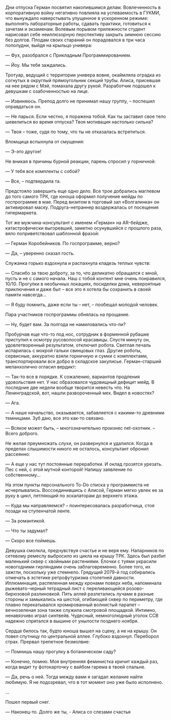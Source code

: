 Дни отпуска Герман посвятил накопившимся делам. Вовлеченность в корпоративную войну негативно повлияла на успеваемость в ГУКМИ, что вынуждало наверстывать упущенное в ускоренном режиме: выполнять лабораторные работы, сдавать практики, готовиться к зачетам и экзаменам. Волевым порывом прилежности студент нарисовал себе неиллюзорную перспективу закрыть зимнюю сессию без долгов. Плодам своих стараний он порадовался в три часа пополудни, выйдя на крыльцо универа: 

— Фух, разобрался с Прикладным Программированием. 

— Йоу. Мы тебя заждались.

Тротуар, ведущий с территории универа вовне, окаймляла оградка из согнутых в округлый прямоугольник секций трубы. Алиса, присевшая на нее рядом с Мэй, помахала другу рукой. Разработчик подошел к девушкам с озабоченностью на лице.

— Извиняюсь. Препод долго не принимал нашу группу, – поспешил оправдаться он.

— Не парься. Если честно, я поражена тобой. Как ты заставил свое тело шевелиться во время отпуска? Твоя мотивация настолько сильна?

— Твоя – тоже, судя по тому, что ты не отказалась встретиться.

Вломщица вспыхнула от смущения:

— Э-это другое!

Не вникая в причины бурной реакции, парень спросил у горничной: 

— У тебя все комплекты с собой?

— Все, – подтвердила та.

Предстояло завершить еще одно дело. Все трое добрались маглевом до того самого ТРК, где юноша оформил получение мейды по госпрограмме в мае. Перед визитом в торговый зал «Волгалинка» он активировал маску. Подруга-нетраннер воздержалась от посещения гипермаркета.

Тот же мужчина-консультант с именем «Герман» на AR-бейдже, катастрофически выгоревший, заметно осунувшийся с прошлого раза, вяло поприветствовал шаблонной фразой:

— Герман Коробейников. По госпрограмме, верно?  

— Да, – уверенно сказал гость.

Служанка горько вздохнула и распахнула кладезь теплых чувств:

— Спасибо за твою доброту, за то, что деликатно обращался с мной, пусть и не с самого начала. Наш с тобой контент мне очень понравился, 10/10. Прогулки в необычных локациях, посиделки дома, невероятные приключения и даже быт – все это я хотела бы сохранить в своей памяти навсегда...

— Я буду помнить, даже если ты – нет, – пообещал молодой человек.  

Пара участников госпрограммы обнялась на прощание.

— Ну, будет вам. За полгода не намиловались что-ли?

Пробурчав еще что-то под нос, сотрудник в форменной рубашке приступил к осмотру русоволосой красавицы. Спустя минуту он, удовлетворенный результатом, отключил робота. Светлая печаль испарилась с мокрой гальки свинцовых глаз. Другие роботы, сервисные, аккуратно взяли горничную и сумки с комплектами, транспортировали все добро в складское закулисье. Герман-старший меланхолично огласил вердикт:

— Так-то все в порядке. К сожалению, вариантов продления удовольствия нет. У нас образовался чудовищный дефицит мейд. В последние две недели вообще творится невесть что. На Ленинградской, вот, нашли развороченный мех. Видел в новостях?

— Ага.

— А наше начальство, оказывается, забавляется с какими-то древними темницами. Зуб даю, все это как-то связано.

— Всякое может быть, – многозначительно произнес net-охотник. – Всего доброго.

Не желая преумножать слухи, он развернулся и удалился. Когда в пределах слышимости никого не осталось, консультант обронил рассеянно: 

— А еще у нас тут постоянные переработки. И оклад грозятся урезать. Пес с ней, с этой мутной конторой! Напишу заявление по собственному...

На этом пункты персонального To-Do списка у программиста не исчерпывались. Воссоединившись с Алисой, Герман мягко увлек ее за руку в цикл, петляющий по эскалаторам до верхнего этажа. 

— Куда мы направляемся? – поинтересовалась разработчица, стоя позади на ступенчатой ленте.

— За романтикой. 

— Что ты задумал? 

— Скоро все поймешь.

Девушка смолкла, предчувствуя счастье и не веря ему. Напарников по сетевому ремеслу выбросило из цикла на крышу ТРК. Здесь был разбит маленький сквер с хвойными растениями. Елочки с туями украсили новогодними гирляндами очень заблаговременно. Более того, их зажгли, поскольку уже стемнело. Грядущий 2079-й год собирались отмечать в эстетике ретрофутуризма столетней давности. Иллюминация, распяленная между кронами поверх неба, напоминала рыжевато-черный тетрадный лист с переливающейся розово-бирюзовой разлиновкой. Пять аллей разлетались лучами в разные стороны и замыкались на шестой, огибающей сквер по периметру, где плавно перекатывался хромированный волнистый парапет – вечнозеленая зона также служила смотровой площадкой. Интимно, ненавязчиво играл синтвейв. Чудесный, немноголюдный уголок ССВ надежно спрятался в вышине от унылости позднего ноября. 

Сердце билось так, будто юноша вышел на сцену, а не на крышу. Он повел спутницу по центральной аллее. Глубоко вздохнул. Переборол страх. Прервал трепетное безмолвие:

— Помнишь нашу прогулку в ботаническом саду? 

— Конечно, помню. Моя внутренняя феминистка кричит каждый раз, когда видит ту фотокарточку с вайбом гарема в твоей спальне.

— Да, речь о ней. Тогда между вами я загадал желание найти любимую. Я не подозревал, что в тот момент оно уже было исполнено.

...


Пошел первый снег.

— Наконец-то. Долго же ты, - Алиса со слезами счастья
